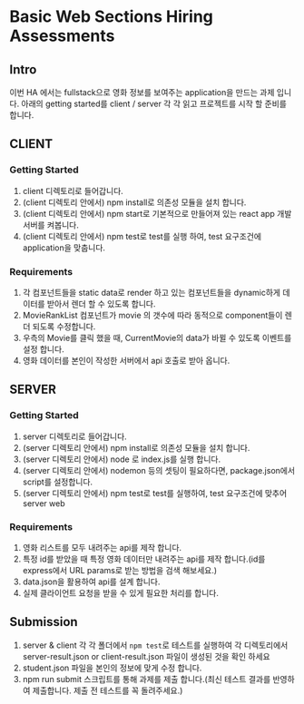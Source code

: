 # Basic Web Sections Hiring Assessments

## Intro

이번 HA 에서는 fullstack으로 영화 정보를 보여주는 application을 만드는 과제 입니다.
아래의 getting started를 client / server 각 각 읽고 프로젝트를 시작 할 준비를 합니다.

## CLIENT

### Getting Started

1. client 디렉토리로 들어갑니다.
2. (client 디렉토리 안에서) npm install로 의존성 모듈을 설치 합니다.
3. (client 디렉토리 안에서) npm start로 기본적으로 만들어져 있는 react app 개발서버를 켜봅니다.
4. (client 디렉토리 안에서) npm test로 test를 실행 하여, test 요구조건에 application을 맞춥니다.

### Requirements

1. 각 컴포넌트들을 static data로 render 하고 있는 컴포넌트들을 dynamic하게 데이터를 받아서 렌더 할 수 있도록 합니다.
2. MovieRankList 컴포넌트가 movie 의 갯수에 따라 동적으로 component들이 렌더 되도록 수정합니다.
3. 우측의 Movie를 클릭 했을 때, CurrentMovie의 data가 바뀔 수 있도록 이벤트를 설정 합니다.
4. 영화 데이터를 본인이 작성한 서버에서 api 호출로 받아 옵니다.

## SERVER

### Getting Started

1. server 디렉토리로 들어갑니다.
2. (server 디렉토리 안에서) npm install로 의존성 모듈을 설치 합니다.
3. (server 디렉토리 안에서) node 로 index.js를 실행 합니다.
4. (server 디렉토리 안에서) nodemon 등의 셋팅이 필요하다면, package.json에서 script를 설정합니다.
5. (server 디렉토리 안에서) npm test로 test를 실행하여, test 요구조건에 맞추어 server web

### Requirements

1. 영화 리스트를 모두 내려주는 api를 제작 합니다.
2. 특정 id를 받았을 때 특정 영화 데이터만 내려주는 api를 제작 합니다.(id를 express에서 URL params로 받는 방법을 검색 해보세요.)
3. data.json을 활용하여 api를 설계 합니다.
4. 실제 클라이언트 요청을 받을 수 있게 필요한 처리를 합니다.

## Submission

1. server & client 각 각 폴더에서 `npm test`로 테스트를 실행하여 각 디렉토리에서 server-result.json or client-result.json 파일이 생성된 것을 확인 하세요
2. student.json 파일을 본인의 정보에 맞게 수정 합니다.
3. npm run submit 스크립트를 통해 과제를 제출 합니다.(최신 테스트 결과를 반영하여 제출합니다. 제출 전 테스트를 꼭 돌려주세요.)
